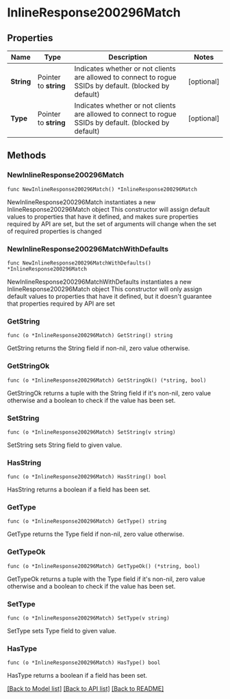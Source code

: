 # InlineResponse200296Match

## Properties

Name | Type | Description | Notes
------------ | ------------- | ------------- | -------------
**String** | Pointer to **string** | Indicates whether or not clients are allowed to        connect to rogue SSIDs by default. (blocked by default) | [optional] 
**Type** | Pointer to **string** | Indicates whether or not clients are allowed to        connect to rogue SSIDs by default. (blocked by default) | [optional] 

## Methods

### NewInlineResponse200296Match

`func NewInlineResponse200296Match() *InlineResponse200296Match`

NewInlineResponse200296Match instantiates a new InlineResponse200296Match object
This constructor will assign default values to properties that have it defined,
and makes sure properties required by API are set, but the set of arguments
will change when the set of required properties is changed

### NewInlineResponse200296MatchWithDefaults

`func NewInlineResponse200296MatchWithDefaults() *InlineResponse200296Match`

NewInlineResponse200296MatchWithDefaults instantiates a new InlineResponse200296Match object
This constructor will only assign default values to properties that have it defined,
but it doesn't guarantee that properties required by API are set

### GetString

`func (o *InlineResponse200296Match) GetString() string`

GetString returns the String field if non-nil, zero value otherwise.

### GetStringOk

`func (o *InlineResponse200296Match) GetStringOk() (*string, bool)`

GetStringOk returns a tuple with the String field if it's non-nil, zero value otherwise
and a boolean to check if the value has been set.

### SetString

`func (o *InlineResponse200296Match) SetString(v string)`

SetString sets String field to given value.

### HasString

`func (o *InlineResponse200296Match) HasString() bool`

HasString returns a boolean if a field has been set.

### GetType

`func (o *InlineResponse200296Match) GetType() string`

GetType returns the Type field if non-nil, zero value otherwise.

### GetTypeOk

`func (o *InlineResponse200296Match) GetTypeOk() (*string, bool)`

GetTypeOk returns a tuple with the Type field if it's non-nil, zero value otherwise
and a boolean to check if the value has been set.

### SetType

`func (o *InlineResponse200296Match) SetType(v string)`

SetType sets Type field to given value.

### HasType

`func (o *InlineResponse200296Match) HasType() bool`

HasType returns a boolean if a field has been set.


[[Back to Model list]](../README.md#documentation-for-models) [[Back to API list]](../README.md#documentation-for-api-endpoints) [[Back to README]](../README.md)


